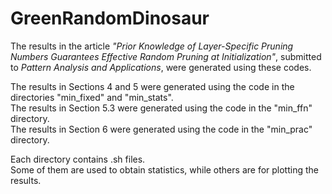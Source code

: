 # GreenRandomDinosaur

The results in the article *"Prior Knowledge of Layer-Specific Pruning Numbers Guarantees Effective Random Pruning at Initialization"*, submitted to *Pattern Analysis and Applications*, were generated using these codes. 


The results in Sections 4 and 5 were generated using the code in the directories "min_fixed" and "min_stats".  
The results in Section 5.3 were generated using the code in the "min_ffn" directory.  
The results in Section 6 were generated using the code in the "min_prac" directory.  


Each directory contains .sh files.  
Some of them are used to obtain statistics, while others are for plotting the results.
